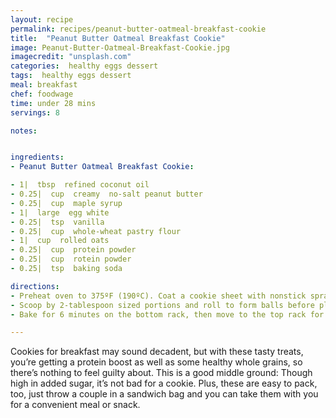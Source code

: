 ```yaml
---
layout: recipe
permalink: recipes/peanut-butter-oatmeal-breakfast-cookie
title:  "Peanut Butter Oatmeal Breakfast Cookie"
image: Peanut-Butter-Oatmeal-Breakfast-Cookie.jpg
imagecredit: "unsplash.com"
categories:  healthy eggs dessert
tags:  healthy eggs dessert
meal: breakfast
chef: foodwage
time: under 28 mins
servings: 8

notes:


ingredients:
- Peanut Butter Oatmeal Breakfast Cookie:

- 1|  tbsp  refined coconut oil
- 0.25|  cup  creamy  no-salt peanut butter
- 0.25|  cup  maple syrup
- 1|  large  egg white
- 0.25|  tsp  vanilla
- 0.25|  cup  whole-wheat pastry flour
- 1|  cup  rolled oats
- 0.25|  cup  protein powder
- 0.25|  cup  rotein powder
- 0.25|  tsp  baking soda

directions:
- Preheat oven to 375ºF (190ºC). Coat a cookie sheet with nonstick spray and reserve. In a large bowl, stir coconut oil, peanut butter, maple syrup, egg white and vanilla. In a small bowl, mix flour, oats, protein powder and baking soda. Stir the flour mixture into the wet mixture until well combined.
- Scoop by 2-tablespoon sized portions and roll to form balls before placing on a prepared sheet pan leaving 3 inches between them. Wet your palm under running water and use it to flatten the cookies to about 0.25 – 0.75 inches thick.
- Bake for 6 minutes on the bottom rack, then move to the top rack for 6 minutes. The tops will be golden brown, but slightly soft when pushed in the center. Cool on the pan for 5 minutes, then transfer to racks to cool completely. Store the cookies in an airtight container or zip-top bag for up to a week or freeze for 2 months.

---
```


Cookies for breakfast may sound decadent, but with these tasty treats, you’re getting a protein boost as well as some healthy whole grains, so there’s nothing to feel guilty about. This is a good middle ground: Though high in added sugar, it’s not bad for a cookie. Plus, these are easy to pack, too, just throw a couple in a sandwich bag and you can take them with you for a convenient meal or snack.
